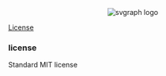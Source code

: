 <div align="center">
<img src="http://lebonnet.ru/svgraph/logo.png" alt="svgraph logo" />
</div>

[License](#license)

### license
Standard MIT license